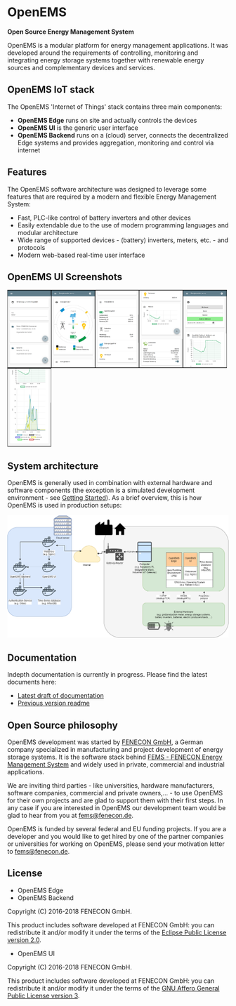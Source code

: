 # OpenEMS
**Open Source Energy Management System**

OpenEMS is a modular platform for energy management applications.
It was developed around the requirements of controlling, monitoring and integrating energy storage systems together with renewable energy sources and complementary devices and services.

## OpenEMS IoT stack

The OpenEMS 'Internet of Things' stack contains three main components:

 * **OpenEMS Edge** runs on site and actually controls the devices
 * **OpenEMS UI** is the generic user interface
 * **OpenEMS Backend** runs on a (cloud) server, connects the decentralized Edge systems and provides aggregation, monitoring and control via internet

## Features

The OpenEMS software architecture was designed to leverage some features that are required by a modern and flexible Energy Management System:

 * Fast, PLC-like control of battery inverters and other devices
 * Easily extendable due to the use of modern programming languages and modular architecture
 * Wide range of supported devices - (battery) inverters, meters, etc. - and protocols
 * Modern web-based real-time user interface

## OpenEMS UI Screenshots

<img src="./doc/img/ui-overview.png" width="100" align="left"/>
<img src="./doc/img/ui-device-energymonitor.png" width="100" align="left"/>
<img src="./doc/img/ui-device-energytable.png" width="100" align="left"/>
<img src="./doc/img/ui-device-soc+evcs.png" width="100" align="left"/>
<img src="./doc/img/ui-device-history.png" width="100" align="left"/>
<img src="./doc/img/ui-device-history2.png" width="100"/>

## System architecture

OpenEMS is generally used in combination with external hardware and software components
(the exception is a simulated development environment - see [Getting Started](https://github.com/OpenEMS/openems/blob/old_master/README.md#get-started)). As a brief overview, this is how OpenEMS is used in production setups:

<img src="./doc/img/system-architecture.png" />

## Documentation

Indepth documentation is currently in progress. Please find the latest documents here:

 * [Latest draft of documentation](http://htmlpreview.github.io/?https://github.com/OpenEMS/openems/blob/feature/improve_doc/doc/openems.html)
 * [Previous version readme](https://github.com/OpenEMS/openems/blob/old_master/README.md)

## Open Source philosophy

OpenEMS development was started by [FENECON GmbH](https://www.fenecon.de), a German company specialized in manufacturing and project development of energy storage systems. It is the software stack behind [FEMS - FENECON Energy Management System](https://fenecon.de/page/fems) and widely used in private, commercial and industrial applications.

We are inviting third parties - like universities, hardware manufacturers, software companies, commercial and private owners,... - to use OpenEMS for their own projects and are glad to support them with their first steps. In any case if you are interested in OpenEMS our development team would be glad to hear from you at fems@fenecon.de.

OpenEMS is funded by several federal and EU funding projects. If you are a developer and you would like to get hired by one of the partner companies or universities for working on OpenEMS, please send your motivation letter to fems@fenecon.de.

## License

* OpenEMS Edge 
* OpenEMS Backend

Copyright (C) 2016-2018 FENECON GmbH.

This product includes software developed at FENECON GmbH: you can
redistribute it and/or modify it under the terms of the [Eclipse Public License version 2.0](LICENSE-EPL-2.0). 

 * OpenEMS UI

Copyright (C) 2016-2018 FENECON GmbH.

This product includes software developed at FENECON GmbH: you can
redistribute it and/or modify it under the terms of the [GNU Affero General Public License version 3](LICENSE-AGPL-3.0).